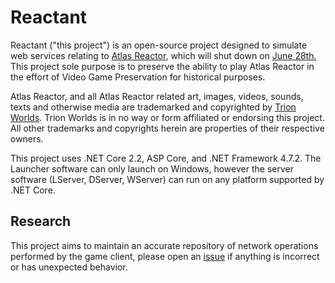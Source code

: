 # Reactant

Reactant ("this project") is an open-source project designed to simulate web services relating to [Atlas Reactor](https://www.atlasreactorgame.com), which will shut down on [June 28th.](https://www.atlasreactorgame.com/en/2019/04/an-important-announcement-about-atlas-reactor/) This project sole purpose is to preserve the ability to play Atlas Reactor in the effort of Video Game Preservation for historical purposes.

Atlas Reactor, and all Atlas Reactor related art, images, videos, sounds, texts and otherwise media are trademarked and copyrighted by [Trion Worlds](https://www.trionworlds.com/). Trion Worlds is in no way or form affiliated or endorsing this project. All other trademarks and copyrights herein are properties of their respective owners.

This project uses .NET Core 2.2, ASP Core, and .NET Framework 4.7.2. The Launcher software can only launch on Windows, however the server software (LServer, DServer, WServer) can run on any platform supported by .NET Core.

## Research

This project aims to maintain an accurate repository of network operations performed by the game client, please open an [issue](https://github.com/healingbrew/Reactant/issues/new/choose) if anything is incorrect or has unexpected behavior.
